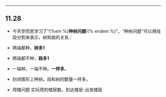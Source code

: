 
---

## 11.28

 * 今天学而思学习了“{%em %}**种树问题**!{% endem %}"。“种树问题”可以用线段分割来表示，树和路的关系：
* 两端都种，**树多1**  
* 两端都不种，**路多1**  
* 一端种，一端不种。**一样多**。

* 封闭图形上种树。段和树的数量一样多。
* 爬楼问题 实际爬的楼层数。到达楼层-出发楼层





